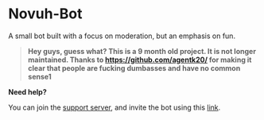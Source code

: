 # Novuh-Bot
A small bot built with a focus on moderation, but an emphasis on fun.


> <b>Hey guys, guess what? This is a 9 month old project. It is not longer maintained. Thanks to https://github.com/agentk20/ for making it clear that people are fucking dumbasses and have no common sense1</b>


<b>Need help?</b>


You can join the [support server](https://discord.gg/qtpgmFe), and invite the bot using this [link](https://discordapp.com/oauth2/authorize?permissions=2146958591&scope=bot&client_id=316750900846788609).
